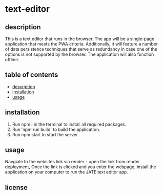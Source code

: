 # text-editor

## description
This is a text editor that runs in the browser. The app will be a single-page application that meets the PWA criteria. Additionally, it will feature a number of data persistence techniques that serve as redundancy in case one of the options is not supported by the browser. The application will also function offline.

## table of contents

 * [description](#description)
 * [installation](#installation)
 * [usage](#usage)

## installation
1. Run npm i in the terminal to install all     required packages.
2. Run 'npm run build' to build the application.
3. Run npm start to start the server.

## usage
Navgiate to the websites link via render - open the link from render deployment, Once the link is clicked and you enter the webpage, install the application on your computer to run the JATE text editor app.

## license